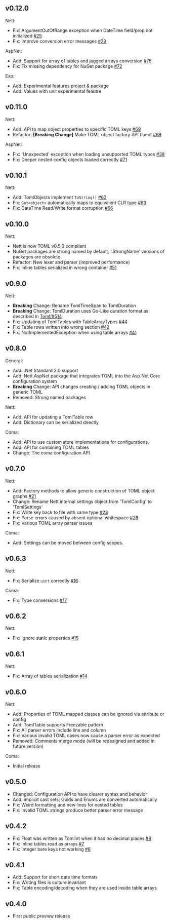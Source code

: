 ## v0.12.0
Nett:
+ Fix: ArgumentOutOfRange exception when DateTime field/prop not initialized [#25](https://github.com/paiden/Nett/issues/25)
+ Fix: Improve conversion error messages [#29](https://github.com/paiden/Nett/issues/29)

AspNet:
+ Add: Support for array of tables and jagged arrays conversion [#75](https://github.com/paiden/Nett/issues/75)
+ Fix: Fix missing dependency for NuGet package [#72](https://github.com/paiden/Nett/issues/72)

Exp:
+ Add: Experimental features project & package
+ Add: Values with unit experimental feautre

## v0.11.0
Nett: 

+ Add: API to map object properties to specific TOML keys [#69](https://github.com/paiden/Nett/issues/69)
+ Refactor: **[Breaking Change]** Make TOML object factory API fluent [#68](https://github.com/paiden/Nett/issues/68)

AspNet:

+ Fix: 'Unexpected' exception when loading unsupported TOML types [#38](https://github.com/paiden/Nett/issues/38)
+ Fix: Deeper nested config objects loaded correctly [#71](https://github.com/paiden/Nett/issues/71)

## v0.10.1
Nett: 
+ Add: TomlObjects implement `ToString()` [#63](https://github.com/paiden/Nett/issues/51)
+ Fix: `Get<object>` automatically maps to equivalent CLR type [#63](https://github.com/paiden/Nett/issues/51)
+ Fix: DateTime Read/Write format corruption [#66](https://github.com/paiden/Nett/issues/66)

## v0.10.0

Nett:
+ Nett is now TOML v0.5.0 compliant
+ NuGet packages are strong named by default, '.StrongName' versions of packages are obsolete.
+ Refactor: New lexer and parser (improved performance)
+ Fix: Inline tables serialized in wrong container [#51](https://github.com/paiden/Nett/issues/51)

## v0.9.0

Nett:

+ **Breaking** Change: Rename TomlTimeSpan to TomlDuration
+ **Breaking** Change: TomlDuration uses Go-Like duration format as described in [Toml/#514](https://github.com/toml-lang/toml/issues/514)
+ Fix: Updating of TomlTables with TableArrayTypes [#44](https://github.com/paiden/Nett/issues/44)
+ Fix: Table rows written into wrong section [#42](https://github.com/paiden/Nett/issues/42)
+ Fix: NotImplementedException when using table arrays [#41](https://github.com/paiden/Nett/issues/41)

## v0.8.0

General: 

+ Add: .Net Standard 2.0 support
+ Add: Nett.AspNet package that integrates TOML into the Asp.Net Core configuration system
+ **Breaking** Change: API changes creating / adding TOML objects in generic TOML
+ Removed: Strong named packages

Nett:

+ Add: API for updating a TomlTable row
+ Add: Dictionary can be serialized directly

Coma:

+ Add: API to use custom store implementations for configurations.
+ Add: API for combining TOML tables
+ Change: The coma configuration API 

## v0.7.0

Nett: 
+ Add: Factory methods to allow generic construction of TOML object graphs [#21](https://github.com/paiden/Nett/issues/21)
+ Change: Rename Nett internal settings object from 'TomlConfig' to 'TomlSettings'
+ Fix: Write key back to file with same type [#23](https://github.com/paiden/Nett/issues/23)
+ Fix: Parse errors caused by absent optional whitespace [#26](https://github.com/paiden/Nett/issues/26)
+ Fix: Various TOML array parser issues

Coma:
+ Add: Settings can be moved between config scopes.

## v0.6.3

Nett:
+ Fix: Serialize `uint` correctly [#16](https://github.com/paiden/Nett/issues/16)

Coma:
+ Fix: Type conversions  [#17](https://github.com/paiden/Nett/issues/17)

## v0.6.2
Nett:
+ Fix: Ignore static properties [#15](https://github.com/paiden/Nett/issues/15)

## v0.6.1
Nett:
+ Fix: Array of tables serialization [#14](https://github.com/paiden/Nett/issues/14)

## v0.6.0

Nett:
+ Add: Properties of TOML mapped classes can be ignored via attribute or config
+ Add: TomlTable supports Freezable pattern
+ Fix: All parser errors include line and column
+ Fix: Various invalid TOML cases now cause a parser error as expected
+ Removed: Comments merge mode (will be redesigned and added in future version)

Coma: 
+ Initial release


## v0.5.0

+ Changed: Configuration API to have clearer syntax and behavior
+ Add: implicit cast sets; Guids and Enums are converted automatically
+ Fix: Weird formatting and new lines for nested tables
+ Fix: Invalid TOML strings produce better parser error message

## v0.4.2
 
+ Fix: Float was written as TomlInt when it had no decimal places [#8](https://github.com/paiden/Nett/issues/8)
+ Fix: Inline tables read as arrays [#7](https://github.com/paiden/Nett/issues/7)
+ Fix: Integer bare keys not working [#6](https://github.com/paiden/Nett/issues/6)

## v0.4.1

+ Add: Support for short date time formats
+ Fix: Writing files is culture invariant
+ Fix: Table encoding/decoding when they are used inside table arrays

## v0.4.0
+ First public preview release